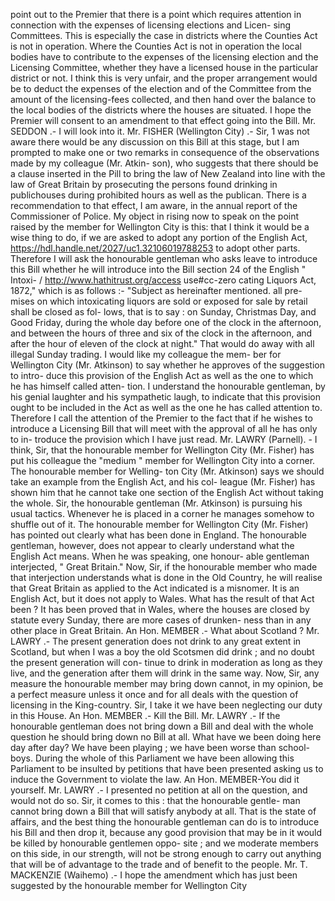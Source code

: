 point out to the Premier that there is a point which requires attention in connection with the expenses of licensing elections and Licen- sing Committees. This is especially the case in districts where the Counties Act is not in operation. Where the Counties Act is not in operation the local bodies have to contribute to the expenses of the licensing election and the Licensing Committee, whether they have a licensed house in the particular district or not. I think this is very unfair, and the proper arrangement would be to deduct the expenses of the election and of the Committee from the amount of the licensing-fees collected, and then hand over the balance to the local bodies of the districts where the houses are situated. I hope the Premier will consent to an amendment to that effect going into the Bill. Mr. SEDDON .- I will look into it. Mr. FISHER (Wellington City) .- Sir, 1 was not aware there would be any discussion on this Bill at this stage, but I am prompted to make one or two remarks in consequence of the observations made by my colleague (Mr. Atkin- son), who suggests that there should be a clause inserted in the Pill to bring the law of New Zealand into line with the law of Great Britain by prosecuting the persons found drinking in publichouses during prohibited hours as well as the publican. There is a recommendation to that effect, I am aware, in the annual report of the Commissioner of Police. My object in rising now to speak on the point raised by the member for Wellington City is this: that I think it would be a wise thing to do, if we are asked to adopt any portion of the English Act, https://hdl.handle.net/2027/uc1.32106019788253 to adopt other parts. Therefore I will ask the honourable gentleman who asks leave to introduce this Bill whether he will introduce into the Bill section 24 of the English " Intoxi- / http://www.hathitrust.org/access use#cc-zero cating Liquors Act, 1872," which is as follows :- "Subject as hereinafter mentioned. all pre- mises on which intoxicating liquors are sold or exposed for sale by retail shall be closed as fol- lows, that is to say : on Sunday, Christmas Day, and Good Friday, during the whole day before one of the clock in the afternoon, and between the hours of three and six of the clock in the afternoon, and after the hour of eleven of the clock at night." That would do away with all illegal Sunday trading. I would like my colleague the mem- ber for Wellington City (Mr. Atkinson) to say whether he approves of the suggestion to intro- duce this provision of the English Act as well as the one to which he has himself called atten- tion. I understand the honourable gentleman, by his genial laughter and his sympathetic laugh, to indicate that this provision ought to be included in the Act as well as the one he has called attention to. Therefore I call the attention of the Premier to the fact that if he wishes to introduce a Licensing Bill that will meet with the approval of all he has only to in- troduce the provision which I have just read. Mr. LAWRY (Parnell). - I think, Sir, that the honourable member for Wellington City (Mr. Fisher) has put his colleague the "medium " member for Wellington City into a corner. The honourable member for Welling- ton City (Mr. Atkinson) says we should take an example from the English Act, and his col- league (Mr. Fisher) has shown him that he cannot take one section of the English Act without taking the whole. Sir, the honourable gentleman (Mr. Atkinson) is pursuing his usual tactics. Whenever he is placed in a corner he manages somehow to shuffle out of it. The honourable member for Wellington City (Mr. Fisher) has pointed out clearly what has been done in England. The honourable gentleman, however, does not appear to clearly understand what the English Act means. When he was speaking, one honour- able gentleman interjected, " Great Britain." Now, Sir, if the honourable member who made that interjection understands what is done in the Old Country, he will realise that Great Britain as applied to the Act indicated is a misnomer. It is an English Act, but it does not apply to Wales. What has the result of that Act been ? It has been proved that in Wales, where the houses are closed by statute every Sunday, there are more cases of drunken- ness than in any other place in Great Britain. An Hon. MEMBER .- What about Scotland ? Mr. LAWRY .- The present generation does not drink to any great extent in Scotland, but when I was a boy the old Scotsmen did drink ; and no doubt the present generation will con- tinue to drink in moderation as long as they live, and the generation after them will drink in the same way. Now, Sir, any measure the honourable member may bring down cannot, in my opinion, be a perfect measure unless it once and for all deals with the question of licensing in the King-country. Sir, I take it we have been neglecting our duty in this House. An Hon. MEMBER .- Kill the Bill. Mr. LAWRY .- If the honourable gentleman does not bring down a Bill and deal with the whole question he should bring down no Bill at all. What have we been doing here day after day? We have been playing ; we have been worse than school-boys. During the whole of this Parliament we have been allowing this Parliament to be insulted by petitions that have been presented asking us to induce the Government to violate the law. An Hon. MEMBER-You did it yourself. Mr. LAWRY .- I presented no petition at all on the question, and would not do so. Sir, it comes to this : that the honourable gentle- man cannot bring down a Bill that will satisfy anybody at all. That is the state of affairs, and the best thing the honourable gentleman can do is to introduce his Bill and then drop it, because any good provision that may be in it would be killed by honourable gentlemen oppo- site ; and we moderate members on this side, in our strength, will not be strong enough to carry out anything that will be of advantage to the trade and of benefit to the people. Mr. T. MACKENZIE (Waihemo) .- I hope the amendment which has just been suggested by the honourable member for Wellington City 